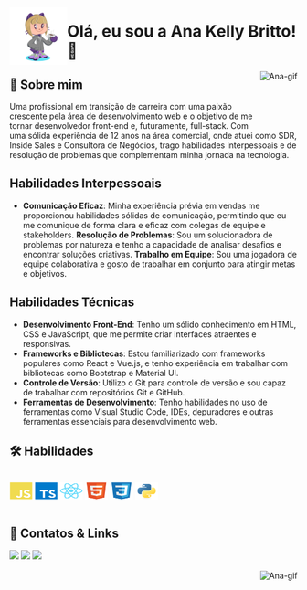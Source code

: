 <p dir="auto"><img align="left" src="https://github.com/anakellybritto/anakellybritto/blob/main/octocat-1671927531953.png" width="20%" style="max-width: 50%;"></p>

# Olá, eu sou a Ana Kelly Britto! 👋

<div><img height="90em" align="right" alt="Ana-gif" src="https://camo.githubusercontent.com/e848e0e91c9c42e82572bcfde213855aeb9c4422d45cfc8f238a5a39430a0887/68747470733a2f2f6d656469612e646973636f72646170702e6e65742f6174746163686d656e74732f3331383837363639373039353034353133312f3933393233323134303134313432383736362f616e612d7069632e676966"></div>

## 🚀 Sobre mim
Uma profissional em transição de carreira com uma paixão crescente pela área de desenvolvimento web e o objetivo de me tornar desenvolvedor front-end e, futuramente, full-stack. Com uma sólida experiência de 12 anos na área comercial, onde atuei como SDR, Inside Sales e Consultora de Negócios, trago habilidades interpessoais e de resolução de problemas que complementam minha jornada na tecnologia.

## Habilidades Interpessoais
- **Comunicação Eficaz**: Minha experiência prévia em vendas me proporcionou habilidades sólidas de comunicação, permitindo que eu me comunique de forma clara e eficaz com colegas de equipe e stakeholders.
**Resolução de Problemas**: Sou um solucionadora de problemas por natureza e tenho a capacidade de analisar desafios e encontrar soluções criativas.
**Trabalho em Equipe**: Sou uma jogadora de equipe colaborativa e gosto de trabalhar em conjunto para atingir metas e objetivos.

## Habilidades Técnicas
- **Desenvolvimento Front-End**: Tenho um sólido conhecimento em HTML, CSS e JavaScript, que me permite criar interfaces atraentes e responsivas.
- **Frameworks e Bibliotecas**: Estou familiarizado com frameworks populares como React e Vue.js, e tenho experiência em trabalhar com bibliotecas como Bootstrap e Material UI.
- **Controle de Versão**: Utilizo o Git para controle de versão e sou capaz de trabalhar com repositórios Git e GitHub.
- **Ferramentas de Desenvolvimento**: Tenho habilidades no uso de ferramentas como Visual Studio Code, IDEs, depuradores e outras ferramentas essenciais para desenvolvimento web.

## 🛠 Habilidades
<div style="display: inline_block"><br>
  <img align="center" alt="Ana-Js" height="30" width="40" src="https://raw.githubusercontent.com/devicons/devicon/master/icons/javascript/javascript-plain.svg">
  <img align="center" alt="Ana-Ts" height="30" width="40" src="https://raw.githubusercontent.com/devicons/devicon/master/icons/typescript/typescript-plain.svg">
  <img align="center" alt="Ana-React" height="30" width="40" src="https://raw.githubusercontent.com/devicons/devicon/master/icons/react/react-original.svg">
  <img align="center" alt="Ana-HTML" height="30" width="40" src="https://raw.githubusercontent.com/devicons/devicon/master/icons/html5/html5-original.svg">
  <img align="center" alt="Ana-CSS" height="30" width="40" src="https://raw.githubusercontent.com/devicons/devicon/master/icons/css3/css3-original.svg">
  <img align="center" alt="Ana-Python" height="30" width="40" src="https://raw.githubusercontent.com/devicons/devicon/master/icons/python/python-original.svg">
</div>
<br>

## 🔗 Contatos & Links

<div> 
  <a href="https://instagram.com/anakellypmbritto" target="_blank"><img src="https://img.shields.io/badge/-Instagram-%23E4405F?style=for-the-badge&logo=instagram&logoColor=white" target="_blank"></a>
  <a href = "mailto:akpbritto9@gmail.com"><img src="https://img.shields.io/badge/-Gmail-%23333?style=for-the-badge&logo=gmail&logoColor=white" target="_blank"></a>
  <a href="https://www.linkedin.com/in/anakellypmbritto" target="_blank"><img src="https://img.shields.io/badge/-LinkedIn-%230077B5?style=for-the-badge&logo=linkedin&logoColor=white" target="_blank"></a> 
</div>

<br>
<div><img height="180em" align="right" alt="Ana-gif" src="https://i.picasion.com/pic92/67df4d95d360500fc0b302dcab47547c.gif"></div>

